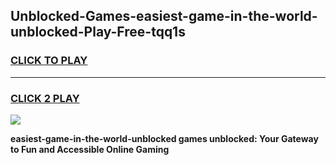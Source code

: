 
## Unblocked-Games-easiest-game-in-the-world-unblocked-Play-Free-tqq1s
<h3>
<a href="https://premium76.site?title=easiest-game-in-the-world-unblocked&ref=09A">CLICK TO PLAY</a></h3>
<hr>

<h3>
<a href="https://premium76.site?title=easiest-game-in-the-world-unblocked&ref=09A">CLICK 2 PLAY</a>
  
</h3>

<a href="https://premium76.site?title=easiest-game-in-the-world-unblocked&ref=09A"><img src="https://clearcache.store/games.png"></a>


**easiest-game-in-the-world-unblocked games unblocked: Your Gateway to Fun and Accessible Online Gaming**
